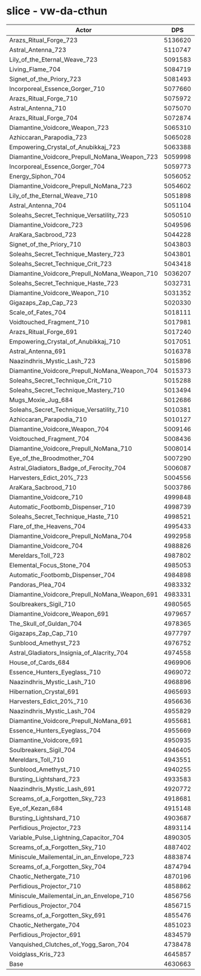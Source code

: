 # slice - vw-da-cthun
| Actor | DPS | Increase |
|---|:---:|:---:|
|Arazs_Ritual_Forge_723|5136620|10.93%|
|Astral_Antenna_723|5110747|10.37%|
|Lily_of_the_Eternal_Weave_723|5091583|9.95%|
|Living_Flame_704|5084719|9.81%|
|Signet_of_the_Priory_723|5081493|9.74%|
|Incorporeal_Essence_Gorger_710|5077660|9.65%|
|Arazs_Ritual_Forge_710|5075972|9.62%|
|Astral_Antenna_710|5075070|9.60%|
|Arazs_Ritual_Forge_704|5072874|9.55%|
|Diamantine_Voidcore_Weapon_723|5065310|9.39%|
|Azhiccaran_Parapodia_723|5065028|9.38%|
|Empowering_Crystal_of_Anubikkaj_723|5063388|9.34%|
|Diamantine_Voidcore_Prepull_NoMana_Weapon_723|5059998|9.27%|
|Incorporeal_Essence_Gorger_704|5059773|9.27%|
|Energy_Siphon_704|5056052|9.19%|
|Diamantine_Voidcore_Prepull_NoMana_723|5054602|9.16%|
|Lily_of_the_Eternal_Weave_710|5051898|9.10%|
|Astral_Antenna_704|5051104|9.08%|
|Soleahs_Secret_Technique_Versatility_723|5050510|9.07%|
|Diamantine_Voidcore_723|5049596|9.05%|
|AraKara_Sacbrood_723|5044228|8.93%|
|Signet_of_the_Priory_710|5043803|8.92%|
|Soleahs_Secret_Technique_Mastery_723|5043801|8.92%|
|Soleahs_Secret_Technique_Crit_723|5043418|8.91%|
|Diamantine_Voidcore_Prepull_NoMana_Weapon_710|5036207|8.76%|
|Soleahs_Secret_Technique_Haste_723|5032731|8.68%|
|Diamantine_Voidcore_Weapon_710|5031352|8.65%|
|Gigazaps_Zap_Cap_723|5020330|8.41%|
|Scale_of_Fates_704|5018111|8.37%|
|Voidtouched_Fragment_710|5017981|8.36%|
|Arazs_Ritual_Forge_691|5017240|8.35%|
|Empowering_Crystal_of_Anubikkaj_710|5017051|8.34%|
|Astral_Antenna_691|5016378|8.33%|
|Naazindhris_Mystic_Lash_723|5015896|8.32%|
|Diamantine_Voidcore_Prepull_NoMana_Weapon_704|5015373|8.31%|
|Soleahs_Secret_Technique_Crit_710|5015288|8.31%|
|Soleahs_Secret_Technique_Mastery_710|5013494|8.27%|
|Mugs_Moxie_Jug_684|5012686|8.25%|
|Soleahs_Secret_Technique_Versatility_710|5010381|8.20%|
|Azhiccaran_Parapodia_710|5010127|8.19%|
|Diamantine_Voidcore_Weapon_704|5009146|8.17%|
|Voidtouched_Fragment_704|5008436|8.16%|
|Diamantine_Voidcore_Prepull_NoMana_710|5008014|8.15%|
|Eye_of_the_Broodmother_704|5007290|8.13%|
|Astral_Gladiators_Badge_of_Ferocity_704|5006087|8.11%|
|Harvesters_Edict_20%_723|5004556|8.07%|
|AraKara_Sacbrood_710|5003786|8.06%|
|Diamantine_Voidcore_710|4999848|7.97%|
|Automatic_Footbomb_Dispenser_710|4998739|7.95%|
|Soleahs_Secret_Technique_Haste_710|4998521|7.94%|
|Flare_of_the_Heavens_704|4995433|7.88%|
|Diamantine_Voidcore_Prepull_NoMana_704|4992958|7.82%|
|Diamantine_Voidcore_704|4988826|7.73%|
|Mereldars_Toll_723|4987802|7.71%|
|Elemental_Focus_Stone_704|4985053|7.65%|
|Automatic_Footbomb_Dispenser_704|4984898|7.65%|
|Pandoras_Plea_704|4983332|7.62%|
|Diamantine_Voidcore_Prepull_NoMana_Weapon_691|4983331|7.62%|
|Soulbreakers_Sigil_710|4980565|7.56%|
|Diamantine_Voidcore_Weapon_691|4979657|7.54%|
|The_Skull_of_Guldan_704|4978365|7.51%|
|Gigazaps_Zap_Cap_710|4977797|7.50%|
|Sunblood_Amethyst_723|4976752|7.47%|
|Astral_Gladiators_Insignia_of_Alacrity_704|4974558|7.43%|
|House_of_Cards_684|4969906|7.33%|
|Essence_Hunters_Eyeglass_710|4969072|7.31%|
|Naazindhris_Mystic_Lash_710|4968896|7.30%|
|Hibernation_Crystal_691|4965693|7.24%|
|Harvesters_Edict_20%_710|4956636|7.04%|
|Naazindhris_Mystic_Lash_704|4955829|7.02%|
|Diamantine_Voidcore_Prepull_NoMana_691|4955681|7.02%|
|Essence_Hunters_Eyeglass_704|4955669|7.02%|
|Diamantine_Voidcore_691|4950935|6.92%|
|Soulbreakers_Sigil_704|4946405|6.82%|
|Mereldars_Toll_710|4943551|6.76%|
|Sunblood_Amethyst_710|4940255|6.69%|
|Bursting_Lightshard_723|4933583|6.54%|
|Naazindhris_Mystic_Lash_691|4920772|6.26%|
|Screams_of_a_Forgotten_Sky_723|4918681|6.22%|
|Eye_of_Kezan_684|4915148|6.14%|
|Bursting_Lightshard_710|4903687|5.90%|
|Perfidious_Projector_723|4893114|5.67%|
|Variable_Pulse_Lightning_Capacitor_704|4890305|5.61%|
|Screams_of_a_Forgotten_Sky_710|4887402|5.54%|
|Miniscule_Mailemental_in_an_Envelope_723|4883874|5.47%|
|Screams_of_a_Forgotten_Sky_704|4874794|5.27%|
|Chaotic_Nethergate_710|4870196|5.17%|
|Perfidious_Projector_710|4858862|4.93%|
|Miniscule_Mailemental_in_an_Envelope_710|4856756|4.88%|
|Perfidious_Projector_704|4856715|4.88%|
|Screams_of_a_Forgotten_Sky_691|4855476|4.85%|
|Chaotic_Nethergate_704|4851023|4.76%|
|Perfidious_Projector_691|4834579|4.40%|
|Vanquished_Clutches_of_Yogg_Saron_704|4738478|2.33%|
|Voidglass_Kris_723|4645857|0.33%|
|Base|4630663|0.00%|
